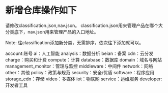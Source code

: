 # 新增仓库操作如下
请修改classification.json,nav.json。
classification.json用来管理产品在哪个大分类底下，nav.json用来管理产品的入口地址。

Note: 往classification添加新分类，无需排序，依次往下添加就可以。

account:账号
ai：人工智能
analysis：数据分析
beian：备案
cdn：云分发
charge：购买和计费
compute：计算
database：数据库
domain：域名与网站
management_monitor：管理与监控
middleware：中间件
network：网络
other：其他
policy：政策与规范
security：安全/优盾
software：程序应用
storage_cdn：存储
video：多媒体
iot：物联网
service：运维服务
developer:开发者工具

